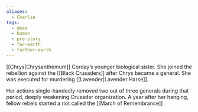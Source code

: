 ```yaml
---
aliases:
  - Charlie
tags:
  - dead
  - human
  - pre-story
  - far-earth
  - farther-earth
---
```

[[Chrys|Chrysanthemum]] Corday’s younger biological sister. She joined the rebellion against the [[Black Crusaders]] after Chrys became a general. She was executed for murdering [[Lavender|Lavender Harse]].

Her actions single-handedly removed two out of three generals during that period, deeply weakening Crusader organization. A year after her hanging, fellow rebels started a riot called the [[March of Remembrance]] 